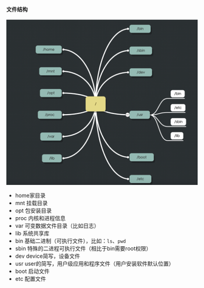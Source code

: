 #### 文件结构
![](../images/Snip20221212_4.png)

- home家目录
- mnt 挂载目录
- opt 包安装目录
- proc 内核和进程信息
- var 可变数据文件目录（比如日志）
- lib 系统共享库
- bin 基础二进制（可执行文件），比如：`ls`、`pwd`
- sbin 特殊的二进程可执行文件（相比于bin需要root权限）
- dev device简写，设备文件
- usr user的简写，用户级应用和程序文件（用户安装软件默认位置）
- boot 启动文件
- etc 配置文件

